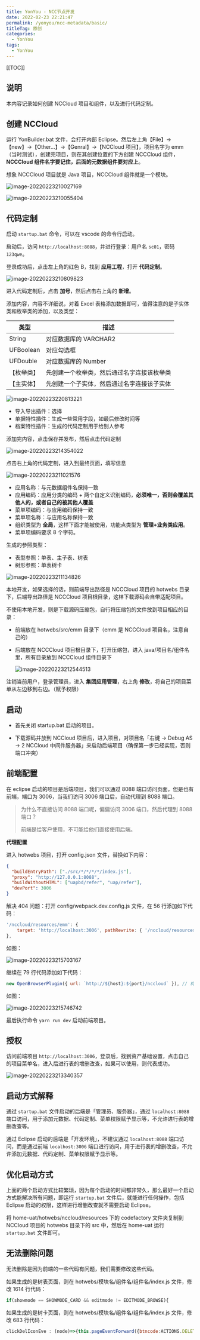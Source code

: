 ```yaml
---
title: YonYou - NCC节点开发
date: 2022-02-23 22:21:47
permalink: /yonyou/ncc-metadata/basic/
titleTag: 原创
categories:
  - YonYou
tags:
  - YonYou
---
```


[[TOC]]

## 说明

本内容记录如何创建 NCCloud 项目和组件，以及进行代码定制。

## 创建 NCCloud

运行 YonBuilder.bat 文件，会打开内部 Eclipse。然后左上角【File】->【new】->【Other...】->【Genral】->【NCCloud 项目】，项目名字为 emm（当时测试），创建完项目，则在其创建位置的下方创建 NCCCloud 组件，**NCCCloud 组件名字要记住，后面的元数据组件要对应上**。

想象 NCCCloud 项目就是 Java 项目，NCCCloud 组件就是一个模块。

![image-20220223210027169](https://cdn.jsdelivr.net/gh/Kele-Bingtang/static/img/yonyou/20220223222513.png)

![image-20220223210055404](https://cdn.jsdelivr.net/gh/Kele-Bingtang/static/img/yonyou/20220223222518.png)

## 代码定制

启动 `startup.bat` 命令，可以在 vscode 的命令行启动。

启动后，访问 `http://localhost:8088`，并进行登录：用户名 `sc01`，密码 `123qwe`。

登录成功后，点击左上角的红色 B，找到 **应用工程**，打开 **代码定制**。

![image-20220223210809823](https://cdn.jsdelivr.net/gh/Kele-Bingtang/static/img/yonyou/20220223222520.png)

进入代码定制后，点击 **加号**，然后点击右上角的 **新增**。

添加内容，内容不详细说，对着 Excel 表格添加数据即可，值得注意的是子实体类和枚举类的添加，以及类型：

| 类型       | 描述                                       |
| ---------- | ------------------------------------------ |
| String     | 对应数据库的 VARCHAR2                      |
| UFBoolean  | 对应勾选框                                 |
| UFDouble   | 对应数据库的 Number                        |
| 【枚举类】 | 先创建一个枚举类，然后通过名字连接该枚举类 |
| 【主实体】 | 先创建一个子实体，然后通过名字连接该子实体 |

![image-20220223220813221](https://cdn.jsdelivr.net/gh/Kele-Bingtang/static/img/yonyou/20220223222522.png)

- 导入导出插件：选择
- 单据特性插件：生成一些常用字段，如最后修改时间等
- 档案特性插件：生成的代码定制用于给别人参考

添加完内容，点击保存并发布，然后点击代码定制

![image-20220223214354022](https://cdn.jsdelivr.net/gh/Kele-Bingtang/static/img/yonyou/20220223222523.png)

点击右上角的代码定制，进入到最终页面，填写信息

![image-20220223211021576](https://cdn.jsdelivr.net/gh/Kele-Bingtang/static/img/yonyou/20220223222525.png)

- 应用名称：与元数据组件名保持一致
- 应用编码：应用分类的编码 + 两个自定义识别编码，**必须唯一，否则会覆盖其他人的，或者自己的被其他人覆盖**
- 菜单项编码：与应用编码保持一致
- 菜单项名称：与应用名称保持一致
- 组织类型为 **全局**，这样下面才能被使用，功能点类型为 **管理+业务类应用**。
- 菜单项编码要求 8 个字符。

生成的参照类型：

- 表型参照：单表、主子表、树表
- 树形参照：单表树卡

![image-20220223211134826](https://cdn.jsdelivr.net/gh/Kele-Bingtang/static/img/yonyou/20220223222547.png)

本地开发，如果选择的话，则前端导出路径是 NCCCloud 项目的 hotwebs 目录下，后端导出路径是 NCCCloud 项目根目录，这样下载源码会自带适配项目。

不使用本地开发，则是下载源码压缩包，自行将压缩包的文件放到项目相应的目录：

- 前端放在 hotwebs/src/emm 目录下（emm 是 NCCCloud 项目名，注意自己的）

- 后端放在 NCCCloud 项目根目录下，打开压缩包，进入 java/项目名/组件名里，所有目录放到 NCCCloud 组件目录下

  ![image-20220223212544513](https://cdn.jsdelivr.net/gh/Kele-Bingtang/static/img/yonyou/20220223222526.png)

注销当前用户，登录管理员，进入 **集团应用管理**，右上角 **修改**，将自己的项目菜单从左边移到右边。（赋予权限）

## 启动

- 首先关闭 startup.bat 启动的项目。

- 下载源码并放到 NCCloud 项目后，进入项目，对项目名「右键 -> Debug AS -> 2 NCCloud 中间件服务器」来启动后端项目（确保第一步已经实现，否则端口冲突）

## 前端配置

在 eclipse 启动的项目是后端项目，我们可以通过 8088 端口访问页面，但是也有前端，端口为 3006，当我们访问 3006 端口后，自动代理到 8088 端口。

> 为什么不直接访问 8088 端口呢，偏偏访问 3006 端口，然后代理到 8088 端口？
>
> 前端是给客户使用，不可能给他们直接使用后端。

**代理配置**

进入 hotwebs 项目，打开 config.json 文件，替换如下内容：

```json
{
  "buildEntryPath": ["./src/*/*/*/*/index.js"],
  "proxy": "http://127.0.0.1:8088",
  "buildWithoutHTML": ["uapbd/refer", "uap/refer"],
  "devPort": 3006
}
```

解决 404 问题：打开 config/webpack.dev.config.js 文件，在 56 行添加如下代码：

```js
'/nccloud/resources/emm': {
    target: 'http://localhost:3006', pathRewrite: { '/nccloud/resources/emm': '/emm' }
},
```

如图：

![image-20220223215703167](https://cdn.jsdelivr.net/gh/Kele-Bingtang/static/img/yonyou/20220223222528.png)

继续在 79 行代码添加如下代码：

```js
new OpenBrowserPlugin({ url: `http://${host}:${port}/nccloud` }), // 构建完成打开浏览器插件
```

如图：

![image-20220223215746742](https://cdn.jsdelivr.net/gh/Kele-Bingtang/static/img/yonyou/20220223222530.png)

最后执行命令 `yarn run dev` 启动前端项目。

## 授权

访问前端项目 `http://localhost:3006`，登录后，找到资产基础设置，点击自己的项目菜单名，进入后进行表的增删改查，如果可以使用，则代表成功。

![image-20220223213340357](https://cdn.jsdelivr.net/gh/Kele-Bingtang/static/img/yonyou/20220223222532.png)

## 启动方式解释

通过 `startup.bat` 文件启动的后端是「管理员、服务器」，通过 `localhost:8088` 端口访问，用于添加元数据、代码定制、菜单权限赋予显示等，不允许进行表的增删改查等。

通过 Eclipse 启动的后端是「开发环境」，不建议通过 `localhost:8088` 端口访问，而是通过前端 `localhost:3006` 端口进行访问，用于进行表的增删改查，不允许添加元数据、代码定制、菜单权限赋予显示等。

## 优化启动方式

上面的两个启动方式比较繁琐，因为每个启动的时间都非常久，那么最好一个启动方式能解决所有问题，即运行 `startup.bat` 文件后，就能进行任何操作，包括 Eclipse 启动的权限，这样进行增删改查就不需要启动 Eclipse。

将 home-uat/hotwebs/nccloud/resources 下的 codefactory 文件夹复制到 NCCloud 项目的 hotwebs 目录下的 src 中，然后在 home-uat 运行 `startup.bat` 文件即可。

## 无法删除问题

无法删除是因为前端的一些代码有问题，我们需要修改这些代码。

如果生成的是树表页面，则在 hotwebs/模块名/组件名/组件名/index.js 文件，修改 1614 行代码：

```js
if(showmode == SHOWMODE_CARD && editmode != EDITMODE_BROWSE){
```

如果生成的是树卡页面，则在 hotwebs/模块名/组件名/组件名/index.js 文件，修改 683 行代码：

```js
clickDelIconEve : (node)=>{this.pageEventForward({btncode:ACTIONS.DELETE,selectedNode : node});},    // 删除点击 回调
```
